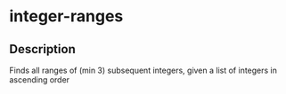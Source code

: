 # integer-ranges
## Description
Finds all ranges of (min 3) subsequent integers, given a list of integers in ascending order
